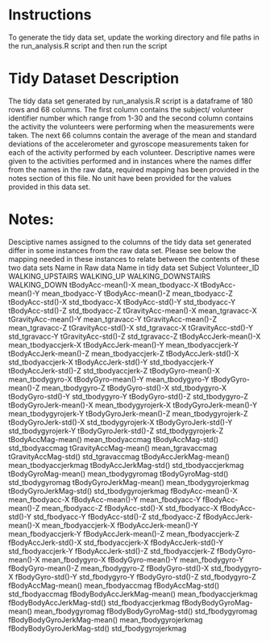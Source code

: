 # Instructions 
To generate the tidy data set, update the working directory and file paths in the run_analysis.R script and then run the script 
# Tidy Dataset Description
The tidy data set generated by run_analysis.R script is a dataframe of 180 rows and 68 columns. The first column contains the subject/ volunteer identifier number which range from 1-30 and the second column contains the activity the volunteers were performing when the measurements were taken. The next 66 columns contain the average of the mean and standard deviations of the accelerometer and gyroscope measurements taken for each of the activity performed by each volunteer. Descriptive names were given to the activities performed and in instances where the names differ from the names in the raw data, required mapping has been provided in the notes section of this file. No unit have been provided for the values provided in this data set.

# Notes:
Desciptive names assigned to the columns of the tidy data set generated differ in some instances from the raw data set. Please see below the mapping needed in these instances to relate between the contents of these two data sets
Name in Raw data                   Name in tidy data set
Subject                              Volunteer_ID
WALKING_UPSTAIRS                     WALKING_UP
WALKING_DOWNSTAIRS                   WALKING_DOWN 
tBodyAcc-mean()-X			                 mean_tbodyacc-X
tBodyAcc-mean()-Y			                 mean_tbodyacc-Y
tBodyAcc-mean()-Z			                 mean_tbodyacc-Z
tBodyAcc-std()-X			                  std_tbodyacc-X
tBodyAcc-std()-Y			                  std_tbodyacc-Y
tBodyAcc-std()-Z			                  std_tbodyacc-Z
tGravityAcc-mean()-X			              mean_tgravacc-X
tGravityAcc-mean()-Y			              mean_tgravacc-Y
tGravityAcc-mean()-Z			              mean_tgravacc-Z
tGravityAcc-std()-X			               std_tgravacc-X
tGravityAcc-std()-Y			               std_tgravacc-Y
tGravityAcc-std()-Z			               std_tgravacc-Z
tBodyAccJerk-mean()-X			             mean_tbodyaccjerk-X
tBodyAccJerk-mean()-Y			             mean_tbodyaccjerk-Y
tBodyAccJerk-mean()-Z			             mean_tbodyaccjerk-Z
tBodyAccJerk-std()-X			              std_tbodyaccjerk-X
tBodyAccJerk-std()-Y			              std_tbodyaccjerk-Y
tBodyAccJerk-std()-Z			              std_tbodyaccjerk-Z
tBodyGyro-mean()-X			                mean_tbodygyro-X
tBodyGyro-mean()-Y			                mean_tbodygyro-Y
tBodyGyro-mean()-Z			                mean_tbodygyro-Z
tBodyGyro-std()-X			                 std_tbodygyro-X
tBodyGyro-std()-Y			                 std_tbodygyro-Y
tBodyGyro-std()-Z			                 std_tbodygyro-Z
tBodyGyroJerk-mean()-X			            mean_tbodygyrojerk-X
tBodyGyroJerk-mean()-Y			            mean_tbodygyrojerk-Y
tBodyGyroJerk-mean()-Z			            mean_tbodygyrojerk-Z
tBodyGyroJerk-std()-X			             std_tbodygyrojerk-X
tBodyGyroJerk-std()-Y			             std_tbodygyrojerk-Y
tBodyGyroJerk-std()-Z			             std_tbodygyrojerk-Z
tBodyAccMag-mean()			                mean_tbodyaccmag
tBodyAccMag-std()			                 std_tbodyaccmag
tGravityAccMag-mean()			             mean_tgravaccmag
tGravityAccMag-std()			              std_tgravaccmag
tBodyAccJerkMag-mean()			            mean_tbodyaccjerkmag
tBodyAccJerkMag-std()			             std_tbodyaccjerkmag
tBodyGyroMag-mean()			               mean_tbodygyromag
tBodyGyroMag-std()			                std_tbodygyromag
tBodyGyroJerkMag-mean()			           mean_tbodygyrojerkmag
tBodyGyroJerkMag-std()			            std_tbodygyrojerkmag
fBodyAcc-mean()-X			                 mean_fbodyacc-X
fBodyAcc-mean()-Y			                 mean_fbodyacc-Y
fBodyAcc-mean()-Z			                 mean_fbodyacc-Z
fBodyAcc-std()-X			                  std_fbodyacc-X
fBodyAcc-std()-Y			                  std_fbodyacc-Y
fBodyAcc-std()-Z			                  std_fbodyacc-Z
fBodyAccJerk-mean()-X			             mean_fbodyaccjerk-X
fBodyAccJerk-mean()-Y			             mean_fbodyaccjerk-Y
fBodyAccJerk-mean()-Z			             mean_fbodyaccjerk-Z
fBodyAccJerk-std()-X			              std_fbodyaccjerk-X
fBodyAccJerk-std()-Y			              std_fbodyaccjerk-Y
fBodyAccJerk-std()-Z			              std_fbodyaccjerk-Z
fBodyGyro-mean()-X			                mean_fbodygyro-X
fBodyGyro-mean()-Y			                mean_fbodygyro-Y
fBodyGyro-mean()-Z			                mean_fbodygyro-Z
fBodyGyro-std()-X			                 std_fbodygyro-X
fBodyGyro-std()-Y			                 std_fbodygyro-Y
fBodyGyro-std()-Z			                 std_fbodygyro-Z
fBodyAccMag-mean()			                mean_fbodyaccmag
fBodyAccMag-std()			                 std_fbodyaccmag
fBodyBodyAccJerkMag-mean()			        mean_fbodyaccjerkmag
fBodyBodyAccJerkMag-std()			         std_fbodyaccjerkmag
fBodyBodyGyroMag-mean()			           mean_fbodygyromag
fBodyBodyGyroMag-std()			            std_fbodygyromag
fBodyBodyGyroJerkMag-mean()			       mean_fbodygyrojerkmag
fBodyBodyGyroJerkMag-std()			        std_fbodygyrojerkmag
